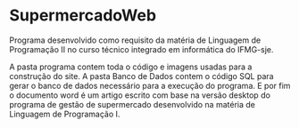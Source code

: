# SupermercadoWeb
Programa desenvolvido como requisito da matéria de Linguagem de Programação II no curso técnico integrado em informática do IFMG-sje.

A pasta programa contem toda o código e imagens usadas para a construção do site. A pasta Banco de Dados contem o código SQL para gerar o banco de dados necessário para a execução do programa. E por fim o documento word é um artigo escrito com base na versão desktop do programa de gestão de supermercado desenvolvido na matéria de Linguagem de Programação I.
